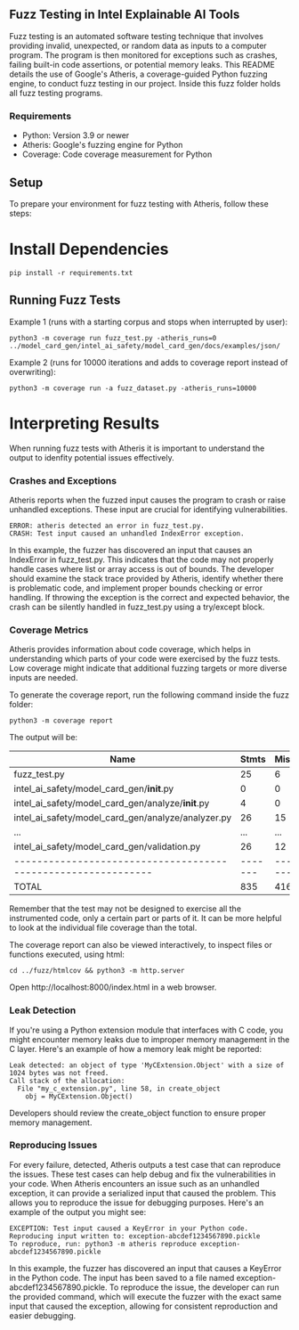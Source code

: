## Fuzz Testing in Intel Explainable AI Tools
Fuzz testing is an automated software testing technique that involves providing invalid, unexpected, or random data as inputs to a computer program. The program is then monitored for exceptions such as crashes, failing built-in code assertions, or potential memory leaks. This README details the use of Google's Atheris, a coverage-guided Python fuzzing engine, to conduct fuzz testing in our project. 
Inside this fuzz folder holds all fuzz testing programs.

### Requirements
* Python: Version 3.9 or newer
* Atheris: Google's fuzzing engine for Python
* Coverage: Code coverage measurement for Python

## Setup
To prepare your environment for fuzz testing with Atheris, follow these steps:

# Install Dependencies
```
pip install -r requirements.txt
```
## Running Fuzz Tests
Example 1 (runs with a starting corpus and stops when interrupted by user):
```
python3 -m coverage run fuzz_test.py -atheris_runs=0 ../model_card_gen/intel_ai_safety/model_card_gen/docs/examples/json/
```

Example 2 (runs for 10000 iterations and adds to coverage report instead of overwriting):
```
python3 -m coverage run -a fuzz_dataset.py -atheris_runs=10000
```
# Interpreting Results
When running fuzz tests with Atheris it is important to understand the output to idenfity potential issues effectively. 

### Crashes and Exceptions
Atheris reports when the fuzzed input causes the program to crash or raise unhandled exceptions. These input are crucial for identifying vulnerabilities. 

~~~
ERROR: atheris detected an error in fuzz_test.py.
CRASH: Test input caused an unhandled IndexError exception.
~~~

In this example, the fuzzer has discovered an input that causes an IndexError in fuzz_test.py. This indicates that the code may not properly handle cases where list or array access is out of bounds. The developer should examine the stack trace provided by Atheris, identify whether there is problematic code, and implement proper bounds checking or error handling. If throwing the exception is the correct and expected behavior, the crash can be silently handled in fuzz_test.py using a try/except block.

### Coverage Metrics
Atheris provides information about code coverage, which helps in understanding which parts of your code were exercised by the fuzz tests. Low coverage might indicate that additional fuzzing targets or more diverse inputs are needed. 

To generate the coverage report, run the following command inside the fuzz folder:

`python3 -m coverage report`

The output will be:

| Name                                                        | Stmts | Miss | Cover |
|-------------------------------------------------------------|-------|------|-------|
| fuzz_test.py                                                | 25    | 6    | 76%   |
| intel_ai_safety/model_card_gen/__init__.py                  | 0     | 0    | 100%  |
| intel_ai_safety/model_card_gen/analyze/__init__.py          | 4     | 0    | 100%  |
| intel_ai_safety/model_card_gen/analyze/analyzer.py          | 26    | 15   | 42%   |
| ...                                                         | ...   | ...  | ...   |
| intel_ai_safety/model_card_gen/validation.py                | 26    | 12   | 54%   |
|-------------------------------------------------------------|-------|------|-------|
| TOTAL                                                       | 835   | 416  | 50%   |

Remember that the test may not be designed to exercise all the instrumented code, only a certain 
part or parts of it. It can be more helpful to look at the individual file coverage than the total. 

The coverage report can also be viewed interactively, to inspect files or functions executed, using html:

`cd ../fuzz/htmlcov && python3 -m http.server`

Open http://localhost:8000/index.html in a web browser.

### Leak Detection

If you're using a Python extension module that interfaces with C code, you might encounter memory leaks due to improper memory management in the C layer. Here's an example of how a memory leak might be reported:

```plaintext
Leak detected: an object of type 'MyCExtension.Object' with a size of 1024 bytes was not freed.
Call stack of the allocation:
  File "my_c_extension.py", line 58, in create_object
    obj = MyCExtension.Object()
```

Developers should review the create_object function to ensure proper memory management.

### Reproducing Issues 
For every failure, detected, Atheris outputs a test case that can reproduce the issues. These test cases can help debug and fix the vulnerabilities in your code. When Atheris encounters an issue such as an unhandled exception, it can provide a serialized input that caused the problem. This allows you to reproduce the issue for debugging purposes. Here's an example of the output you might see:

```plaintext
EXCEPTION: Test input caused a KeyError in your Python code.
Reproducing input written to: exception-abcdef1234567890.pickle
To reproduce, run: python3 -m atheris reproduce exception-abcdef1234567890.pickle
```

In this example, the fuzzer has discovered an input that causes a KeyError in the Python code. The input has been saved to a file named exception-abcdef1234567890.pickle. To reproduce the issue, the developer can run the provided command, which will execute the fuzzer with the exact same input that caused the exception, allowing for consistent reproduction and easier debugging.
